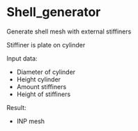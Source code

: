 # Shell_generator

Generate shell mesh with external stiffiners

Stiffiner is plate on cylinder

Input data:
  * Diameter of cylinder
  * Height cylinder
  * Amount stiffiners
  * Height of stiffiners

Result:
  * INP mesh
